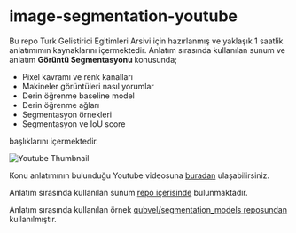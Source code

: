 # image-segmentation-youtube

Bu repo Turk Gelistirici Egitimleri Arsivi için hazırlanmış ve yaklaşık 1 saatlik anlatımımın kaynaklarını içermektedir. 
Anlatım sırasında kullanılan sunum ve anlatım <b> Görüntü Segmentasyonu </b> konusunda;<br> 
<ul>
  <li>Pixel kavramı ve renk kanalları</li>
  <li>Makineler görüntüleri nasıl yorumlar </li>
  <li>Derin öğrenme baseline model</li>
  <li>Derin öğrenme ağları</li>
  <li>Segmentasyon örnekleri</li>
  <li>Segmentasyon ve IoU score</li> 
</ul>  

başlıklarını içermektedir. 

![Youtube Thumbnail](https://github.com/irem-komurcu/image-segmentation-youtube/blob/main/youtube_thumbnail.jpg)

Konu anlatımının bulunduğu Youtube videosuna <a href="https://www.youtube.com/watch?v=aUHoDeo3DFg&list=PLk54I7lqQSsbpShjcv3upA5LwMqyV9p27&index=4&ab_channel=MertCobanov">buradan</a> ulaşabilirsiniz. <br>

Anlatım sırasında kullanılan sunum <a href="https://github.com/irem-komurcu/image-segmentation-youtube/blob/main/image_segmentation_presentation.pdf">repo içerisinde</a> bulunmaktadır. 

Anlatım sırasında kullanılan örnek <a href="https://github.com/qubvel/segmentation_models">qubvel/segmentation_models reposundan</a> kullanılmıştır. 
